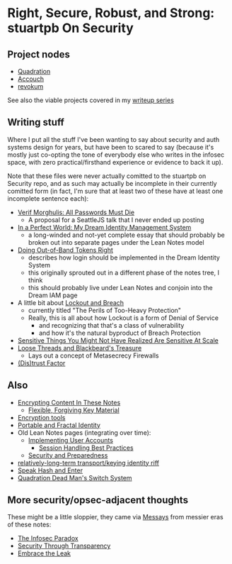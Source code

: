 # Right, Secure, Robust, and Strong: stuartpb On Security

## Project nodes

- [Quadration](0d93d812-6739-4142-9e16-d686e6df00ef.md)
- [Accouch](1ae14fdb-5356-456a-a12f-89513f3a50ef.md)
- [revokum](302bcc06-d1c2-4d95-83bc-b0dac2a949f2.md)

See also the viable projects covered in my [writeup series](f1403399-a887-4262-aac6-292035465eab.md)

## Writing stuff

Where I put all the stuff I've been wanting to say about security and auth systems design for years, but have been to scared to say (because it's mostly just co-opting the tone of everybody else who writes in the infosec space, with zero practical/firsthand experience or evidence to back it up).

Note that these files were never actually comitted to the stuartpb on Security repo, and as such may actually be incomplete in their currently comitted form (in fact, I'm sure that at least two of these have at least one incomplete sentence each):

- [Verif Morghulis: All Passwords Must Die](0d21bcbc-81b8-4950-af50-46a7a4343613.md)
  - A proposal for a SeattleJS talk that I never ended up posting
- [In a Perfect World: My Dream Identity Management System](3f7019fb-74ea-4de9-bfb1-3985e0b79482.md)
  - a long-winded and not-yet complete essay that should probably be broken out into separate pages under the Lean Notes model
- [Doing Out-of-Band Tokens Right](0072bc14-9ba6-4364-9762-4e3dcccf8a69.md)
  - describes how login should be implemented in the Dream Identity System
  - this originally sprouted out in a different phase of the notes tree, I think
  - this should probably live under Lean Notes and conjoin into the Dream IAM page
- A little bit about [Lockout and Breach](b3b63eda-ac0f-4b49-b48d-a3df1b8251cc.md)
  - currently titled "The Perils of Too-Heavy Protection"
  - Really, this is all about how Lockout is a form of Denial of Service
    - and recognizing that that's a class of vulnerability
    - and how it's the natural byproduct of Breach Protection
- [Sensitive Things You Might Not Have Realized Are Sensitive At Scale](88053124-144e-4e0f-922e-a97073a9030e.md)
- [Loose Threads and Blackbeard's Treasure](47d09240-6a5e-4955-9939-d8977d3bb2a2.md)
  - Lays out a concept of Metasecrecy Firewalls
- [(Dis)trust Factor](5a9c0ff9-081b-4a62-8964-7c5fbb75e423.md)

## Also

- [Encrypting Content In These Notes](de39c59d-7091-4e34-84ff-9c25ceed1055.md)
  - [Flexible, Forgiving Key Material](bb8e736f-3c9d-4948-ad84-b81470a624b7.md)
- [Encryption tools](01711827-4e0c-49e2-a546-5317cb79a3a6.md)
- [Portable and Fractal Identity](64a52921-8c92-40bb-a0e5-16414cc96d18.md)
- Old Lean Notes pages (integrating over time):
  - [Implementing User Accounts](c6891500-92fd-4774-9a14-d734d99bbdb4.md)
    - [Session Handling Best Practices](51831897-f54f-4d8d-8e40-9a9b82a4b7ae.md)
  - [Security and Preparedness](8f0dbfcd-db75-4323-b8cc-3d8d1c8fef61.md)
- [relatively-long-term transport/keying identity riff](5bb0e461-f613-4386-8586-9f084953ffe8.md)
- [Speak Hash and Enter](8d8d90d0-fd73-4356-995c-8ab2013b8b13.md)
- [Quadration Dead Man's Switch System](ce518d8d-29e6-4eb7-885c-0d74bafcbf20.md)

## More security/opsec-adjacent thoughts

These might be a little sloppier, they came via [Messays](8f2359ae-186f-4878-b5e5-33f3c177e6fc.md) from messier eras of these notes:

- [The Infosec Paradox](27a6d6ad-9fd2-41f9-be2d-cd7ccaca3aa7.md)
- [Security Through Transparency](a9f862fd-2adc-4fe9-8a05-92fa5f7b4622.md)
- [Embrace the Leak](9333bdc8-9ff6-49f7-821e-c7b1da574096.md)
